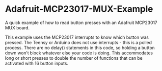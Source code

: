 # Adafruit-MCP23017-MUX-Example
A quick example of how to read button presses with an Adafruit MCP23017 MUX board.

This example uses the MCP23017 interrupts to know which button was pressed.
The Teensy or Arduino does not use interrupts - this is a polled process.
There are no delay() statements in this code, so holding a button down won't
block whatever else your code is doing.  This accommodates long or short presses
to double the number of functions that can be activated with 16 button inputs.
